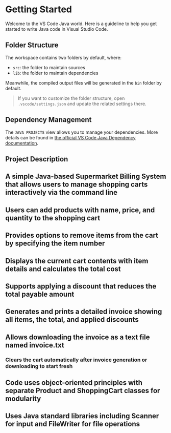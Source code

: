 # Getting Started

Welcome to the VS Code Java world. Here is a guideline to help you get started to write Java code in Visual Studio Code.

## Folder Structure

The workspace contains two folders by default, where:

- `src`: the folder to maintain sources
- `lib`: the folder to maintain dependencies

Meanwhile, the compiled output files will be generated in the `bin` folder by default.

> If you want to customize the folder structure, open `.vscode/settings.json` and update the related settings there.

## Dependency Management

The `JAVA PROJECTS` view allows you to manage your dependencies. More details can be found in [the official VS Code Java Dependency documentation](https://github.com/microsoft/vscode-java-dependency#manage-dependencies).

## Project Description

## A simple Java-based Supermarket Billing System that allows users to manage shopping carts interactively via the command line

## Users can add products with name, price, and quantity to the shopping cart

## Provides options to remove items from the cart by specifying the item number

## Displays the current cart contents with item details and calculates the total cost

## Supports applying a discount that reduces the total payable amount

## Generates and prints a detailed invoice showing all items, the total, and applied discounts

## Allows downloading the invoice as a text file named invoice.txt

### Clears the cart automatically after invoice generation or downloading to start fresh

## Code uses object-oriented principles with separate Product and ShoppingCart classes for modularity

## Uses Java standard libraries including Scanner for input and FileWriter for file operations
